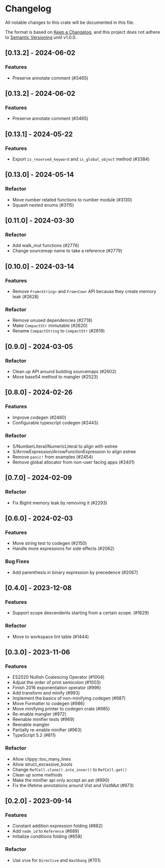# Changelog

All notable changes to this crate will be documented in this file.

The format is based on [Keep a Changelog](https://keepachangelog.com/en/1.0.0/),
and this project does not adhere to [Semantic Versioning](https://semver.org/spec/v2.0.0.html) until v1.0.0.

## [0.13.2] - 2024-06-02

### Features

- Preserve annotate comment (#3465)

## [0.13.2] - 2024-06-02

### Features

- Preserve annotate comment (#3465)

## [0.13.1] - 2024-05-22

### Features

- Export `is_reserved_keyword` and `is_global_object` method (#3384)

## [0.13.0] - 2024-05-14

### Refactor

- Move number related functions to number module (#3130)
- Squash nested enums (#3115)

## [0.11.0] - 2024-03-30

### Refactor

- Add walk_mut functions (#2776)
- Change sourcemap name to take a reference (#2779)

## [0.10.0] - 2024-03-14

### Features

- Remove `From<String>` and `From<Cow>` API because they create memory leak (#2628)

### Refactor

- Remove unused dependencies (#2718)
- Make `CompactStr` immutable (#2620)
- Rename `CompactString` to `CompactStr` (#2619)

## [0.9.0] - 2024-03-05

### Refactor

- Clean up API around building sourcemaps (#2602)
- Move base54 method to mangler (#2523)

## [0.8.0] - 2024-02-26

### Features

- Improve codegen (#2460)
- Configurable typescript codegen (#2443)

### Refactor

- S/NumberLiteral/NumericLiteral to align with estree
- S/ArrowExpression/ArrowFunctionExpression to align estree
- Remove `panic!` from examples (#2454)
- Remove global allocator from non-user facing apps (#2401)

## [0.7.0] - 2024-02-09

### Refactor

- Fix BigInt memory leak by removing it (#2293)

## [0.6.0] - 2024-02-03

### Features

- Move string test to codegen (#2150)
- Handle more expressions for side effects (#2062)

### Bug Fixes

- Add parenthesis in binary expression by precedence (#2067)

## [0.4.0] - 2023-12-08

### Features

- Support scope descendents starting from a certain scope. (#1629)

### Refactor

- Move to workspace lint table (#1444)

## [0.3.0] - 2023-11-06

### Features

- ES2020 Nullish Coalescing Operator (#1004)
- Adjust the order of print semicolon (#1003)
- Finish 2016 exponentiation operator (#996)
- Add transform and minify (#993)
- Implement the basics of non-minifying codegen (#987)
- Move Formatter to codegen (#986)
- Move minifying printer to codegen crate (#985)
- Re-enable mangler (#972)
- Reenable minifier tests (#969)
- Reenable mangler
- Partially re-enable minifier (#963)
- TypeScript 5.2 (#811)

### Refactor

- Allow clippy::too_many_lines
- Allow struct_excessive_bools
- Change `RefCell.clone().into_inner()` to `RefCell.get()`
- Clean up some methods
- Make the minifier api only accept an ast (#990)
- Fix the lifetime annotations around Vist and VisitMut (#973)

## [0.2.0] - 2023-09-14

### Features

- Constant addition expression folding (#882)
- Add `node_id` to `Reference` (#689)
- Initialize conditions folding (#658)

### Refactor

- Use `atom` for `Directive` and `Hashbang` (#701)

